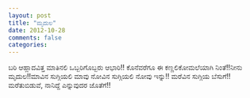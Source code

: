 ```yaml
---
layout: post
title: "ಮೃದುಲ"
date: 2012-10-28
comments: false
categories: 
---
```



ಬರಿ ಆಹ್ಲಾದವಿತ್ತ ಮಾತಿನಲಿ ಒಬ್ಬರಿಗೊಬ್ಬರು ಆಭಾರಿ!!  ಕೊನೆವರೆಗೂ ಈ ಕಣ್ಣಲಿಕೋಮಲೆಯಾಗಿ ನಿಂತೆ!!ನೀನು ಮೃದುಲ!!ಮಾವಿನ ಸುಗ್ಗಿಯಲಿ ಮಾವು ನೋವಿನ ಸುಗ್ಗಿಯಲಿ ನೋವು ಇನ್ನು!! ಮರೆವಿನ ಸುಗ್ಗಿಯ ಬೆಸುಗೆ!! ಮರೆತುಬಿಡುವೆ, ನಾನಿದ್ದೆ ಎನ್ನುವುದರ ಜೊತೆಗೆ!!
